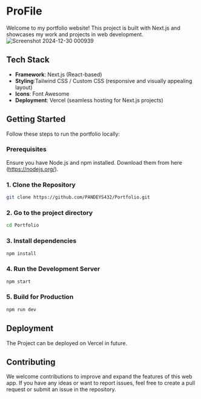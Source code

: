 # ProFile
Welcome to my portfolio website! This project is built with Next.js and showcases my work and projects in web development.
![Screenshot 2024-12-30 000939](https://github.com/user-attachments/assets/662d9f0b-d61e-4255-b1f5-f1c0318072a2)
## Tech Stack

- **Framework**: Next.js (React-based)
- **Styling**:Tailwind CSS / Custom CSS (responsive and visually appealing layout)
- **Icons**: Font Awesome 
- **Deployment**: Vercel (seamless hosting for Next.js projects)

## Getting Started

Follow these steps to run the portfolio locally:

### Prerequisites

Ensure you have Node.js and npm installed. Download them from here (https://nodejs.org/).

### 1. Clone the Repository
```bash
git clone https://github.com/PANDEYS432/Portfolio.git
```
### 2. Go to the project directory
```bash
cd Portfolio
```
### 3. Install dependencies
```bash
npm install
```
### 4. Run the Development Server
```bash
npm start
```
### 5. Build for Production
```bash
npm run dev
```
## Deployment
The Project can be deployed on Vercel in future.

## Contributing
We welcome contributions to improve and expand the features of this web app. If you have any ideas or want to report issues, feel free to create a pull request or submit an issue in the repository.
